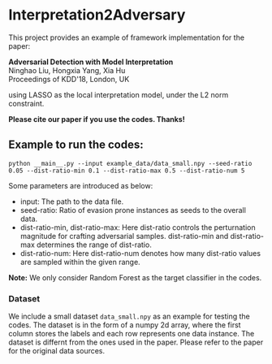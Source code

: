 # Interpretation2Adversary

This project provides an example of framework implementation for the paper: <br>

**Adversarial Detection with Model Interpretation**<br>
Ninghao Liu, Hongxia Yang, Xia Hu<br>
Proceedings of KDD'18, London, UK <br>

using LASSO as the local interpretation model, under the L2 norm constraint.

**Please cite our paper if you use the codes. Thanks!**


## Example to run the codes:
```
python __main__.py --input example_data/data_small.npy --seed-ratio 0.05 --dist-ratio-min 0.1 --dist-ratio-max 0.5 --dist-ratio-num 5
```
Some parameters are introduced as below:
- input: The path to the data file.
- seed-ratio: Ratio of evasion prone instances as seeds to the overall data.
- dist-ratio-min, dist-ratio-max: Here dist-ratio controls the perturnation magnitude for crafting adversarial samples. dist-ratio-min and dist-ratio-max determines the range of dist-ratio. 
- dist-ratio-num: Here dist-ratio-num denotes how many dist-ratio values are sampled within the given range.<br>

**Note:**
We only consider Random Forest as the target classifier in the codes.

### Dataset
We include a small dataset `data_small.npy` as an example for testing the codes. The dataset is in the form of a numpy 2d array, where the first column stores the labels and each row represents one data instance. The dataset is differnt from the ones used in the paper. Please refer to the paper for the original data sources.
